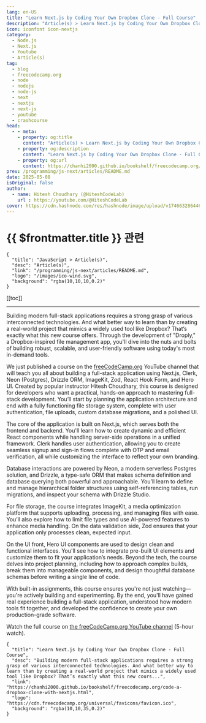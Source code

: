 ```yaml
---
lang: en-US
title: "Learn Next.js by Coding Your Own Dropbox Clone - Full Course"
description: "Article(s) > Learn Next.js by Coding Your Own Dropbox Clone - Full Course"
icon: iconfont icon-nextjs
category:
  - Node.js
  - Next.js
  - Youtube
  - Article(s)
tag:
  - blog
  - freecodecamp.org
  - node
  - nodejs
  - node-js
  - next
  - nextjs
  - next-js
  - youtube
  - crashcourse
head:
  - - meta:
    - property: og:title
      content: "Article(s) > Learn Next.js by Coding Your Own Dropbox Clone - Full Course"
    - property: og:description
      content: "Learn Next.js by Coding Your Own Dropbox Clone - Full Course"
    - property: og:url
      content: https://chanhi2000.github.io/bookshelf/freecodecamp.org/code-a-dropbox-clone-with-nextjs.html
prev: /programming/js-next/articles/README.md
date: 2025-05-08
isOriginal: false
author:
  - name: Hitesh Choudhary (@HiteshCodeLab)
    url : https://youtube.com/@HiteshCodeLab
cover: https://cdn.hashnode.com/res/hashnode/image/upload/v1746632864462/6865d2b6-8c07-424e-afd2-9200550a976d.png
---
```


# {{ $frontmatter.title }} 관련

```component VPCard
{
  "title": "JavaScript > Article(s)",
  "desc": "Article(s)",
  "link": "/programming/js-next/articles/README.md",
  "logo": "/images/ico-wind.svg",
  "background": "rgba(10,10,10,0.2)"
}
```

[[toc]]

---

<SiteInfo
  name="Learn Next.js by Coding Your Own Dropbox Clone - Full Course"
  desc="Building modern full-stack applications requires a strong grasp of various interconnected technologies. And what better way to learn than by creating a real-world project that mimics a widely used tool like Dropbox? That’s exactly what this new cours..."
  url="https://freecodecamp.org/news/code-a-dropbox-clone-with-nextjs"
  logo="https://cdn.freecodecamp.org/universal/favicons/favicon.ico"
  preview="https://cdn.hashnode.com/res/hashnode/image/upload/v1746632864462/6865d2b6-8c07-424e-afd2-9200550a976d.png"/>

Building modern full-stack applications requires a strong grasp of various interconnected technologies. And what better way to learn than by creating a real-world project that mimics a widely used tool like Dropbox? That’s exactly what this new course offers. Through the development of "Droply," a Dropbox-inspired file management app, you'll dive into the nuts and bolts of building robust, scalable, and user-friendly software using today's most in-demand tools.

We just published a course on the [<VPIcon icon="fa-brands fa-free-code-camp"/>freeCodeCamp.org](http://freeCodeCamp.org) YouTube channel that will teach you all about building a full-stack application using Next.js, Clerk, Neon (Postgres), Drizzle ORM, ImageKit, Zod, React Hook Form, and Hero UI. Created by popular instructor Hitesh Choudhary, this course is designed for developers who want a practical, hands-on approach to mastering full-stack development. You’ll start by planning the application architecture and end with a fully functioning file storage system, complete with user authentication, file uploads, custom database migrations, and a polished UI.

The core of the application is built on Next.js, which serves both the frontend and backend. You'll learn how to create dynamic and efficient React components while handling server-side operations in a unified framework. Clerk handles user authentication, allowing you to create seamless signup and sign-in flows complete with OTP and email verification, all while customizing the interface to reflect your own branding.

Database interactions are powered by Neon, a modern serverless Postgres solution, and Drizzle, a type-safe ORM that makes schema definition and database querying both powerful and approachable. You’ll learn to define and manage hierarchical folder structures using self-referencing tables, run migrations, and inspect your schema with Drizzle Studio.

For file storage, the course integrates ImageKit, a media optimization platform that supports uploading, processing, and managing files with ease. You’ll also explore how to limit file types and use AI-powered features to enhance media handling. On the data validation side, Zod ensures that your application only processes clean, expected input.

On the UI front, Hero UI components are used to design clean and functional interfaces. You'll see how to integrate pre-built UI elements and customize them to fit your application’s needs. Beyond the tech, the course delves into project planning, including how to approach complex builds, break them into manageable components, and design thoughtful database schemas before writing a single line of code.

With built-in assignments, this course ensures you're not just watching—you're actively building and experimenting. By the end, you'll have gained real experience building a full-stack application, understood how modern tools fit together, and developed the confidence to create your own production-grade software.

Watch the full course on [<VPIcon icon="fa-brands fa-youtube"/>the freeCodeCamp.org YouTube channel](https://youtu.be/IcOiX-jynfI) (5-hour watch).

<VidStack src="youtube/IcOiX-jynfI" />

<!-- TODO: add ARTICLE CARD -->
```component VPCard
{
  "title": "Learn Next.js by Coding Your Own Dropbox Clone - Full Course",
  "desc": "Building modern full-stack applications requires a strong grasp of various interconnected technologies. And what better way to learn than by creating a real-world project that mimics a widely used tool like Dropbox? That’s exactly what this new cours...",
  "link": "https://chanhi2000.github.io/bookshelf/freecodecamp.org/code-a-dropbox-clone-with-nextjs.html",
  "logo": "https://cdn.freecodecamp.org/universal/favicons/favicon.ico",
  "background": "rgba(10,10,35,0.2)"
}
```
